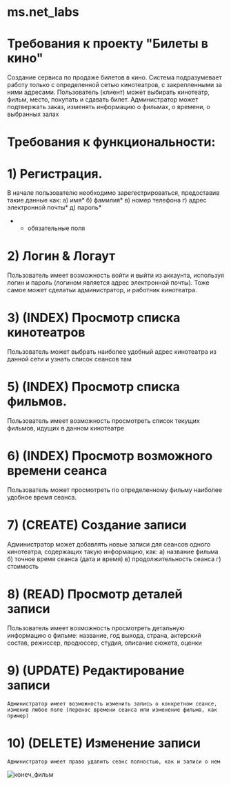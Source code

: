 # ms.net_labs
# Требования к проекту "Билеты в кино"
Создание сервиса по продаже билетов в кино. Система подразумевает работу только с определенной сетью кинотеатров, с закрепленными за ними адресами.
Пользователь (клиент) может выбирать кинотеатр, фильм, место, покупать и сдавать билет.
Администратор может подтвержать заказ, изменять информацию о фильмах, о времени, о выбранных залах

# Требования к функциональности:

# 1) Регистрация.
   В начале пользователю необходимо зарегестрироваться, предоставив такие данные как:
   а) имя*
   б) фамилия*
   в) номер телефона
   г) адрес электронной почты*
   д) пароль*
   * - обязательные поля
# 2) Логин & Логаут
   Пользователь имеет возможность войти и выйти из аккаунта, используя логин и пароль (логином является адрес электронной почты).
   Тоже самое может сделатьи администратор, и работник кинотеатра.

# 3) (INDEX) Просмотр списка кинотеатров
   Пользователь может выбрать наиболее удобный адрес кинотеатра из данной сети и узнать список сеансов там

# 5) (INDEX) Просмотр списка фильмов.
   Пользователь имеет возможность просмотреть список текущих фильмов, идущих в данном кинотеатре

# 6) (INDEX) Просмотр возможного времени сеанса
   Пользователь может просмотреть по определенному фильму наиболее удобное время сеанса.

# 7) (CREATE) Создание записи
   Администратор может добавлять новые записи для сеансов одного кинотеатра, содержащих такую информацию, как:
   а) название фильма
   б) точное время сеанса (дата и время)
   в) продолжительность сеанса
   г) стоимость
   
# 8) (READ) Просмотр деталей записи
   Пользователь имеет возможность просмотреть детальную информацию о фильме: название, год выхода, страна, актерский состав, режиссер, продюссер, студия, описание сюжета, оценки

# 9) (UPDATE) Редактирование записи
    Администратор имеет возможность изменить запись о конкретном сеансе, изменив любое поле (перенос времени сеанса или изменение фильма, как пример)

# 10) (DELETE) Изменение записи
    Администратор имеет право удалить сеанс полностью, как и записи о нем
![конеч_фильм](https://github.com/user-attachments/assets/cff7f0be-f42c-4439-8497-a60be85c4cf9)
